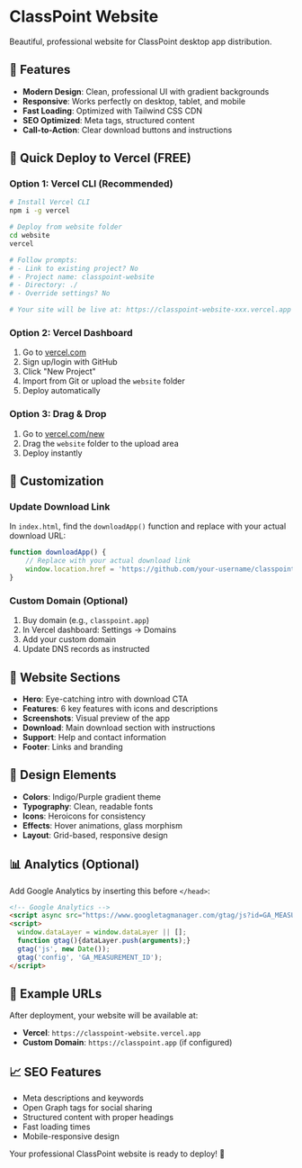 # ClassPoint Website

Beautiful, professional website for ClassPoint desktop app distribution.

## 🌟 Features

- **Modern Design**: Clean, professional UI with gradient backgrounds
- **Responsive**: Works perfectly on desktop, tablet, and mobile
- **Fast Loading**: Optimized with Tailwind CSS CDN
- **SEO Optimized**: Meta tags, structured content
- **Call-to-Action**: Clear download buttons and instructions

## 🚀 Quick Deploy to Vercel (FREE)

### Option 1: Vercel CLI (Recommended)
```bash
# Install Vercel CLI
npm i -g vercel

# Deploy from website folder
cd website
vercel

# Follow prompts:
# - Link to existing project? No
# - Project name: classpoint-website
# - Directory: ./
# - Override settings? No

# Your site will be live at: https://classpoint-website-xxx.vercel.app
```

### Option 2: Vercel Dashboard
1. Go to [vercel.com](https://vercel.com)
2. Sign up/login with GitHub
3. Click "New Project"
4. Import from Git or upload the `website` folder
5. Deploy automatically

### Option 3: Drag & Drop
1. Go to [vercel.com/new](https://vercel.com/new)
2. Drag the `website` folder to the upload area
3. Deploy instantly

## 🔧 Customization

### Update Download Link
In `index.html`, find the `downloadApp()` function and replace with your actual download URL:

```javascript
function downloadApp() {
    // Replace with your actual download link
    window.location.href = 'https://github.com/your-username/classpoint/releases/download/v1.0.0/ClassPoint-Portable.zip';
}
```

### Custom Domain (Optional)
1. Buy domain (e.g., `classpoint.app`)
2. In Vercel dashboard: Settings → Domains
3. Add your custom domain
4. Update DNS records as instructed

## 📱 Website Sections

- **Hero**: Eye-catching intro with download CTA
- **Features**: 6 key features with icons and descriptions
- **Screenshots**: Visual preview of the app
- **Download**: Main download section with instructions
- **Support**: Help and contact information
- **Footer**: Links and branding

## 🎨 Design Elements

- **Colors**: Indigo/Purple gradient theme
- **Typography**: Clean, readable fonts
- **Icons**: Heroicons for consistency
- **Effects**: Hover animations, glass morphism
- **Layout**: Grid-based, responsive design

## 📊 Analytics (Optional)

Add Google Analytics by inserting this before `</head>`:

```html
<!-- Google Analytics -->
<script async src="https://www.googletagmanager.com/gtag/js?id=GA_MEASUREMENT_ID"></script>
<script>
  window.dataLayer = window.dataLayer || [];
  function gtag(){dataLayer.push(arguments);}
  gtag('js', new Date());
  gtag('config', 'GA_MEASUREMENT_ID');
</script>
```

## 🔗 Example URLs

After deployment, your website will be available at:
- **Vercel**: `https://classpoint-website.vercel.app`
- **Custom Domain**: `https://classpoint.app` (if configured)

## 📈 SEO Features

- Meta descriptions and keywords
- Open Graph tags for social sharing
- Structured content with proper headings
- Fast loading times
- Mobile-responsive design

Your professional ClassPoint website is ready to deploy! 🚀